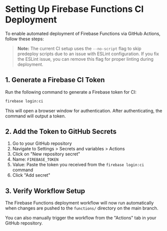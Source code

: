 # Setting Up Firebase Functions CI Deployment

To enable automated deployment of Firebase Functions via GitHub Actions, follow these steps:

> **Note:** The current CI setup uses the `--no-script` flag to skip predeploy scripts due to an issue with ESLint configuration. If you fix the ESLint issue, you can remove this flag for proper linting during deployment.

## 1. Generate a Firebase CI Token

Run the following command to generate a Firebase token for CI:

```bash
firebase login:ci
```

This will open a browser window for authentication. After authenticating, the command will output a token.

## 2. Add the Token to GitHub Secrets

1. Go to your GitHub repository
2. Navigate to Settings > Secrets and variables > Actions
3. Click on "New repository secret"
4. Name: `FIREBASE_TOKEN`
5. Value: Paste the token you received from the `firebase login:ci` command
6. Click "Add secret"

## 3. Verify Workflow Setup

The Firebase Functions deployment workflow will now run automatically when changes are pushed to the `functions/` directory on the main branch.

You can also manually trigger the workflow from the "Actions" tab in your GitHub repository.
